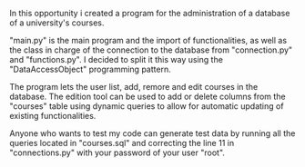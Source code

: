 In this opportunity i created a program for the administration of a database of a university's courses.

"main.py" is the main program and the import of functionalities, as well as the class in charge of the connection to the database from "connection.py" and "functions.py". I decided to split it this way using the "DataAccessObject" programming pattern.

The program lets the user list, add, remore and edit courses in the database. The edition tool can be used to add or delete columns from the "courses" table using dynamic queries to allow for automatic updating of existing functionalities.

Anyone who wants to test my code can generate test data by running all the queries located in "courses.sql" and correcting the line 11 in "connections.py" with your password of your user "root".
